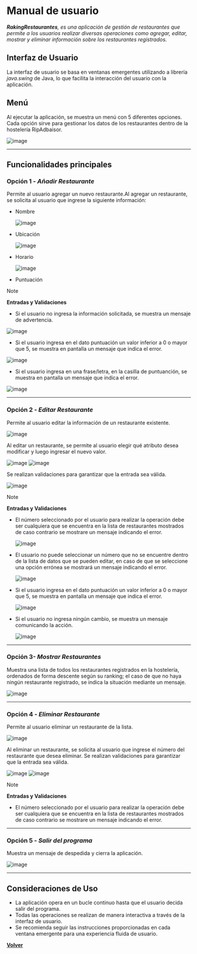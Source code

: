 # Manual de usuario

_**RakingRestaurantes**, es una aplicación de gestión de restaurantes que permite a los usuarios realizar diversas operaciones como agregar, editar, mostrar y eliminar información sobre los restaurantes registrados._

## Interfaz de Usuario

La interfaz de usuario se basa en ventanas emergentes utilizando a librería _java.swing_ de Java, lo que facilita la interacción del usuario con la aplicación.

## Menú

Al ejecutar la aplicación, se muestra un menú con 5 diferentes opciones. Cada opción sirve para gestionar los datos de los restaurantes dentro de la hostelería RipAdbaisor.

![image](https://github.com/DomeNieto/PROG-UD5_RankingRestaurantes/assets/159430482/823cd415-1085-4bc9-9ef3-07eacf751ef3)

---
## Funcionalidades principales

### Opción 1 - _Añadir Restaurante_

Permite al usuario agregar un nuevo restaurante.Al agregar un restaurante, se solicita al usuario que ingrese la siguiente información:

- Nombre
  
  ![image](https://github.com/DomeNieto/PROG-UD5_RankingRestaurantes/assets/159430482/5070d1ee-cbbc-4df2-bdad-b93e54c512c5)

- Ubicación
  
  ![image](https://github.com/DomeNieto/PROG-UD5_RankingRestaurantes/assets/159430482/fb985cc5-f714-4bc7-9a36-a08757504b77)

- Horario

  ![image](https://github.com/DomeNieto/PROG-UD5_RankingRestaurantes/assets/159430482/fe0d4e2b-d32b-4c43-881b-5bd9f59dcdbf)

- Puntuación


>[!NOTE]
>**Entradas y Validaciones**
- Si el usuario no ingresa la información solicitada, se muestra un mensaje de advertencia.

![image](https://github.com/DomeNieto/PROG-UD5_RankingRestaurantes/assets/159430482/332a6050-6b2d-4a1f-be3f-46d121c84664)

- Si el usuario ingresa en el dato puntuación un valor inferior a 0 o mayor que 5, se muestra en pantalla un mensaje que indica el error.
  
![image](https://github.com/DomeNieto/PROG-UD5_RankingRestaurantes/assets/159430482/5a78571e-29f0-4a0b-b973-378a05707bfa)

- Si el usuario ingresa en una frase/letra, en la casilla de puntuanción, se muestra en pantalla un mensaje que indica el error.
  
![image](https://github.com/DomeNieto/PROG-UD5_RankingRestaurantes/assets/159430482/b44567ae-af9a-4847-9a8f-e6a9a42e8e37)

---
### Opción 2 - _Editar Restaurante_

Permite al usuario editar la información de un restaurante existente.

![image](https://github.com/DomeNieto/PROG-UD5_RankingRestaurantes/assets/159430482/a41e4503-a13e-498e-bc4f-003fd05adb72)

 Al editar un restaurante, se permite al usuario elegir qué atributo desea modificar y luego ingresar el nuevo valor. 
 
 ![image](https://github.com/DomeNieto/PROG-UD5_RankingRestaurantes/assets/159430482/c8a5d14b-b921-48bf-8e7f-b4d1efa6f518)  ![image](https://github.com/DomeNieto/PROG-UD5_RankingRestaurantes/assets/159430482/7199b4d3-c155-42ea-94de-87f2d74e492a)


 Se realizan validaciones para garantizar que la entrada sea válida.
 
![image](https://github.com/DomeNieto/PROG-UD5_RankingRestaurantes/assets/159430482/1b6bfc9f-a87c-4818-97f6-528d8d00e8ff)

>[!NOTE]
>**Entradas y Validaciones**

- El número seleccionado por el usuario para realizar la operación debe ser cualquiera que se encuentra en la lista de restaurantes mostrados de caso contrario se mostrare un mensaje indicando el error.

  ![image](https://github.com/DomeNieto/PROG-UD5_RankingRestaurantes/assets/159430482/f9e48652-c0cf-4ce8-99be-94823b870788)

- El usuario no puede seleccionar un número que no se encuentre dentro de la lista de datos que se pueden editar, en caso de que se seleccione una opción errónea se mostrará un mensaje indicando el error.

  ![image](https://github.com/DomeNieto/PROG-UD5_RankingRestaurantes/assets/159430482/b0b6e289-0c4f-4cb9-aa78-d0875f81bf8a)

  
- Si el usuario ingresa en el dato puntuación un valor inferior a 0 o mayor que 5, se muestra en pantalla un mensaje que indica el error.
  
  ![image](https://github.com/DomeNieto/PROG-UD5_RankingRestaurantes/assets/159430482/5a78571e-29f0-4a0b-b973-378a05707bfa)
  
- Si el usuario no ingresa ningún cambio, se muestra un mensaje comunicando la acción.

   ![image](https://github.com/DomeNieto/PROG-UD5_RankingRestaurantes/assets/159430482/125d4ab8-7076-46cc-9d1d-09c2c085315c)

---
### Opción 3- _Mostrar Restaurantes_

Muestra una lista de todos los restaurantes registrados en la hostelería, ordenados de forma descente según su ranking; el caso de que no haya ningún restaurante registrado, se indica la situación mediante un mensaje.

  ![image](https://github.com/DomeNieto/PROG-UD5_RankingRestaurantes/assets/159430482/bf1fbc3d-9e4d-466b-8613-b449faa735a8)

---
### Opción 4 - _Eliminar Restaurante_

Permite al usuario eliminar un restaurante de la lista.

![image](https://github.com/DomeNieto/PROG-UD5_RankingRestaurantes/assets/159430482/9a81da28-dd32-4703-8cb7-80271a8f5811)

 Al eliminar un restaurante, se solicita al usuario que ingrese el número del restaurante que desea eliminar. Se realizan validaciones para garantizar que la entrada sea válida.

![image](https://github.com/DomeNieto/PROG-UD5_RankingRestaurantes/assets/159430482/34634c4b-5d5c-459c-b457-8dc270fccb21) ![image](https://github.com/DomeNieto/PROG-UD5_RankingRestaurantes/assets/159430482/b9de4dd6-fa8f-420b-8ef2-29b1ff3f4744)


>[!NOTE]
>**Entradas y Validaciones**

- El número seleccionado por el usuario para realizar la operación debe ser cualquiera que se encuentra en la lista de restaurantes mostrados de caso contrario se mostrare un mensaje indicando el error.

---
### Opción 5 - _Salir del programa_

Muestra un mensaje de despedida y cierra la aplicación.

![image](https://github.com/DomeNieto/PROG-UD5_RankingRestaurantes/assets/159430482/5b6f7c57-ef80-461e-8309-a6a19fc0a7c2)

---
## Consideraciones de Uso

- La aplicación opera en un bucle continuo hasta que el usuario decida salir del programa.
- Todas las operaciones se realizan de manera interactiva a través de la interfaz de usuario.
- Se recomienda seguir las instrucciones proporcionadas en cada ventana emergente para una experiencia fluida de usuario.


[**Volver**](README.md)
